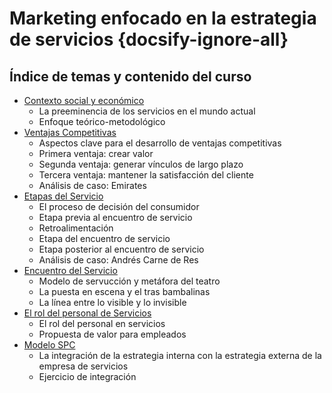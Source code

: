 # Marketing enfocado en la estrategia de servicios {docsify-ignore-all}

## Índice de temas y contenido del curso

- [Contexto social y económico](/cursos/marketing/uncordobax/mcm001/contexto.md)
  - La preeminencia de los servicios en el mundo actual
  - Enfoque teórico-metodológico
- [Ventajas Competitivas](/cursos/marketing/uncordobax/mcm001/ventajas.md)
  - Aspectos clave para el desarrollo de ventajas competitivas
  - Primera ventaja: crear valor
  - Segunda ventaja: generar vínculos de largo plazo
  - Tercera ventaja: mantener la satisfacción del cliente
  - Análisis de caso: Emirates
- [Etapas del Servicio](/cursos/marketing/uncordobax/mcm001/etapas.md)
  - El proceso de decisión del consumidor
  - Etapa previa al encuentro de servicio
  - Retroalimentación
  - Etapa del encuentro de servicio
  - Etapa posterior al encuentro de servicio
  - Análisis de caso: Andrés Carne de Res
- [Encuentro del Servicio](/cursos/marketing/uncordobax/mcm001/encuentro.md)
  - Modelo de servucción y metáfora del teatro
  - La puesta en escena y el tras bambalinas
  - La línea entre lo visible y lo invisible
- [El rol del personal de Servicios](/cursos/marketing/uncordobax/mcm001/personal.md)
  - El rol del personal en servicios
  - Propuesta de valor para empleados
- [Modelo SPC](/cursos/marketing/uncordobax/mcm001/modelo-spc.md)
  - La integración de la estrategia interna con la estrategia externa de la empresa de servicios
  - Ejercicio de integración
